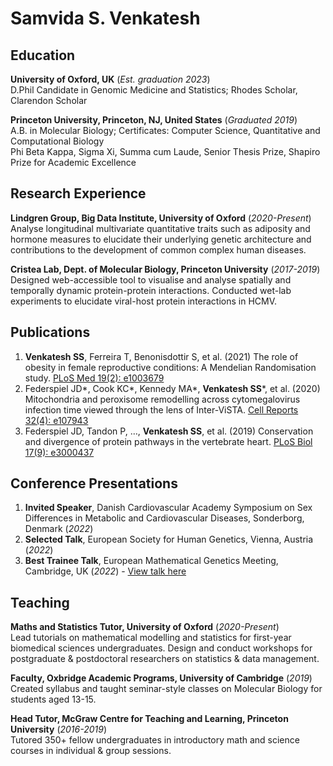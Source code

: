 # Samvida S. Venkatesh

## Education
**University of Oxford, UK** (_Est. graduation 2023_) \
D.Phil Candidate in Genomic Medicine and Statistics; Rhodes Scholar, Clarendon Scholar

**Princeton University, Princeton, NJ, United States** (_Graduated 2019_) \
A.B. in Molecular Biology; Certificates: Computer Science, Quantitative and Computational Biology \
Phi Beta Kappa, Sigma Xi, Summa cum Laude, Senior Thesis Prize, Shapiro Prize for Academic Excellence

## Research Experience
**Lindgren Group, Big Data Institute, University of Oxford** (_2020-Present_) \
Analyse longitudinal multivariate quantitative traits such as adiposity and hormone measures to elucidate their underlying genetic architecture and contributions to the development of common complex human diseases.

**Cristea Lab, Dept. of Molecular Biology, Princeton University** (_2017-2019_) \
Designed web-accessible tool to visualise and analyse spatially and temporally dynamic protein-protein interactions. Conducted wet-lab experiments to elucidate viral-host protein interactions in HCMV. 

## Publications
1.	**Venkatesh SS**, Ferreira T, Benonisdottir S, et al. (2021) The role of obesity in female reproductive conditions: A Mendelian Randomisation study. [PLoS Med 19(2): e1003679](https://doi.org/10.1371/journal.pmed.1003679) 
2.	Federspiel JD*, Cook KC*, Kennedy MA*, **Venkatesh SS***, et al. (2020) Mitochondria and peroxisome remodelling across cytomegalovirus infection time viewed through the lens of Inter-ViSTA. [Cell Reports 32(4): e107943](https://www.sciencedirect.com/science/article/pii/S2211124720309244)
3.	Federspiel JD, Tandon P, …, **Venkatesh SS**, et al. (2019) Conservation and divergence of protein pathways in the vertebrate heart. [PLoS Biol 17(9): e3000437](https://journals.plos.org/plosbiology/article?id=10.1371/journal.pbio.3000437)

## Conference Presentations
1. **Invited Speaker**, Danish Cardiovascular Academy Symposium on Sex Differences in Metabolic and Cardiovascular Diseases, Sonderborg, Denmark (_2022_)  
2. **Selected Talk**, European Society for Human Genetics, Vienna, Austria (_2022_)
3. **Best Trainee Talk**, European Mathematical Genetics Meeting, Cambridge, UK (_2022_) - [View talk here](https://www.youtube.com/watch?v=bUpNCU_3ivk&list=PLbvdNT0i2SCx91f4WEF-oJot8XhSui7FP&index=1&t=4169s)

## Teaching
**Maths and Statistics Tutor, University of Oxford** (_2020-Present_) \
Lead tutorials on mathematical modelling and statistics for first-year biomedical sciences undergraduates. Design and conduct workshops for postgraduate & postdoctoral researchers on statistics & data management. 

**Faculty, Oxbridge Academic Programs, University of Cambridge** (_2019_) \
Created syllabus and taught seminar-style classes on Molecular Biology for students aged 13-15.

**Head Tutor, McGraw Centre for Teaching and Learning, Princeton University** (_2016-2019_) \
Tutored 350+ fellow undergraduates in introductory math and science courses in individual & group sessions. 
